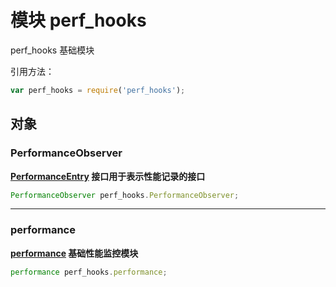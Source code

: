 # 模块 perf_hooks
perf_hooks 基础模块

引用方法：

```JavaScript
var perf_hooks = require('perf_hooks');
```

## 对象
        
### PerformanceObserver
**[PerformanceEntry](../../object/ifs/PerformanceEntry.md) 接口用于表示性能记录的接口**

```JavaScript
PerformanceObserver perf_hooks.PerformanceObserver;
```

--------------------------
### performance
**[performance](performance.md) 基础性能监控模块**

```JavaScript
performance perf_hooks.performance;
```

